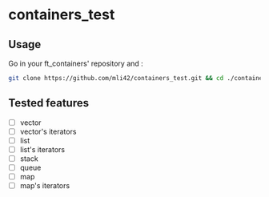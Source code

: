 # containers_test

## Usage

Go in your ft_containers' repository and :

```bash
git clone https://github.com/mli42/containers_test.git && cd ./containers_test/ && ./do.sh
```

## Tested features
- [ ] vector
- [ ] vector's iterators
- [ ] list
- [ ] list's iterators
- [ ] stack
- [ ] queue
- [ ] map
- [ ] map's iterators
